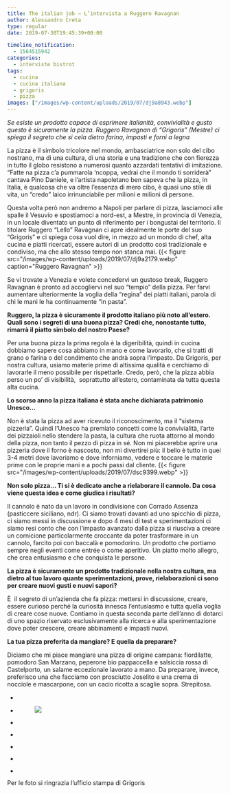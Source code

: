 ```yaml
---
title: The italian job – L’intervista a Ruggero Ravagnan
author: Alessandro Creta
type: regular
date: 2019-07-30T19:45:39+00:00

timeline_notification:
  - 1564515942
categories:
  - interviste bistrot
tags:
  - cucina
  - cucina italiana
  - grigoris
  - pizza
images: ["/images/wp-content/uploads/2019/07/dj9a8943.webp"]
---
```

_Se esiste un prodotto capace di esprimere italianità, convivialità e gusto questo è sicuramente la pizza. Ruggero Ravagnan di “Grigoris” (Mestre) ci spiega il segreto che si cela dietro farina, impasti e forni a legna_

La pizza è il simbolo tricolore nel mondo, ambasciatrice non solo del cibo nostrano, ma di una cultura, di una storia e una tradizione che con fierezza in tutto il globo resistono a numerosi quanto azzardati tentativi di imitazione.  
“Fatte na pizza c’a pummarola ‘ncoppa, vedrai che il mondo ti sorriderà” cantava Pino Daniele, e l’artista napoletano ben sapeva che la pizza, in Italia, è qualcosa che va oltre l’essenza di mero cibo, è quasi uno stile di vita, un “credo” laico irrinunciabile per milioni e milioni di persone.

Questa volta però non andremo a Napoli per parlare di pizza, lasciamoci alle spalle il Vesuvio e spostiamoci a nord-est, a Mestre, in provincia di Venezia, in un locale diventato un punto di riferimento per i bongustai del territorio. Il titolare Ruggero “Lello” Ravagnan ci apre idealmente le porte del suo “Grigoris” e ci spiega cosa vuol dire, in mezzo ad un mondo di chef, alta cucina e piatti ricercati, essere autori di un prodotto così tradizionale e condiviso, ma che allo stesso tempo non stanca mai.
{{< figure src="/images/wp-content/uploads/2019/07/dj9a2179.webp" caption="Ruggero Ravagnan" >}}
 

Se vi trovate a Venezia e volete concedervi un gustoso break, Ruggero Ravagnan è pronto ad accogliervi nel suo “tempio” della pizza. Per farvi aumentare ulteriormente la voglia della “regina” dei piatti italiani, parola di chi le mani le ha continuamente “in pasta”.

**Ruggero, la pizza è sicuramente il prodotto italiano più noto all’estero. Quali sono i segreti di una buona pizza? Credi che, nonostante tutto, rimarrà il piatto simbolo del nostro Paese?**

Per una buona pizza la prima regola è la digeribilità, quindi in cucina dobbiamo sapere cosa abbiamo in mano e come lavorarlo, che si tratti di grano o farina o del condimento che andrà sopra l’impasto. Da Grigoris, per nostra cultura, usiamo materie prime di altissima qualità e cerchiamo di lavorarle il meno possibile per rispettarle. Credo, però, che la pizza abbia perso un po’ di visibilità,&nbsp; soprattutto all’estero, contaminata da tutta questa alta cucina.&nbsp;

**Lo scorso anno la pizza italiana è stata anche dichiarata patrimonio Unesco…**

Non è stata la pizza ad aver ricevuto il riconoscimento, ma il “sistema pizzeria”. Quindi l’Unesco ha premiato concetti come la convivialità, l’arte dei pizzaioli nello stendere la pasta, la cultura che ruota attorno al mondo della pizza, non tanto il pezzo di pizza in sé. Non mi piacerebbe aprire una pizzeria dove il forno è nascosto, non mi divertirei più: il bello è tutto in quei 3-4 metri dove lavoriamo e dove inforniamo, vedere e toccare le materie prime con le proprie mani e a pochi passi dal cliente.
{{< figure src="/images/wp-content/uploads/2019/07/dsc9399.webp" >}}
 

**Non solo pizza&#8230; Ti si è dedicato anche a rielaborare il cannolo. Da cosa viene questa idea e come giudica i risultati?**

Il cannolo è nato da un lavoro in condivisione con Corrado Assenza (pasticcere siciliano, ndr). Ci siamo trovati davanti ad uno spicchio di pizza, ci siamo messi in discussione e dopo 4 mesi di test e sperimentazioni ci siamo resi conto che con l’impasto avanzato dalla pizza si riusciva a creare un cornicione particolarmente croccante da poter trasformare in un cannolo, farcito poi con baccalà e pomodorino. Un prodotto che portiamo sempre negli eventi come entrée o come aperitivo. Un piatto molto allegro, che crea entusiasmo e che conquista le persone.&nbsp;

**La pizza è sicuramente un prodotto tradizionale nella nostra cultura, ma dietro al tuo lavoro quante sperimentazioni, prove, rielaborazioni ci sono per creare nuovi gusti e nuovi sapori?**

È&nbsp; il segreto di un’azienda che fa pizza: mettersi in discussione, creare, essere curioso perché la curiosità innesca l’entusiasmo e tutta quella voglia di creare cose nuove. Contiamo in questa seconda parte dell’anno di dotarci di uno spazio riservato esclusivamente alla ricerca e alla sperimentazione dove poter crescere, creare abbinamenti e impasti nuovi.&nbsp;

**La tua pizza preferita da mangiare? E quella da preparare?**

Diciamo che mi piace mangiare una pizza di origine campana: fiordilatte, pomodoro San Marzano, peperone bio pappaccella e salsiccia rossa di Castelporto, un salame eccezionale lavorato a mano. Da preparare, invece, preferisco una che facciamo con prosciutto Joselito e una crema di nocciole e mascarpone, con un cacio ricotta a scaglie sopra. Strepitosa.

<ul class="wp-block-gallery columns-3 is-cropped wp-block-gallery-6 is-layout-flex wp-block-gallery-is-layout-flex">
  <li class="blocks-gallery-item">
    <figure><img decoding="async" src="/images/wp-content/uploads/2019/07/dj9a8932.webp?w=1000" alt="" data-id="203" class="wp-image-203" /></figure>
  </li>
  <li class="blocks-gallery-item">
    <figure><img decoding="async" src="/images/wp-content/uploads/2019/07/dj9a2179.webp" data-id="201" class="wp-image-201" /></figure>
  </li>
  <li class="blocks-gallery-item">
    <figure><img decoding="async" src="/images/wp-content/uploads/2019/07/dj9a8909.webp?w=1000" alt="" data-id="202" class="wp-image-202" /></figure>
  </li>
  <li class="blocks-gallery-item">
    <figure><img decoding="async" src="/images/wp-content/uploads/2019/07/bsc01461.webp?w=1000" alt="" data-id="200" class="wp-image-200" /></figure>
  </li>
  <li class="blocks-gallery-item">
    <figure><img decoding="async" src="/images/wp-content/uploads/2019/07/dsc9399.webp" alt="" data-id="199" class="wp-image-199" /></figure>
  </li>
  <li class="blocks-gallery-item">
    <figure><img decoding="async" src="/images/wp-content/uploads/2019/07/dsc9259.webp?w=1000" alt="" data-id="197" class="wp-image-197" /></figure>
  </li>
  <li class="blocks-gallery-item">
    <figure><img decoding="async" src="/images/wp-content/uploads/2019/07/dsc9334.webp?w=1000" alt="" data-id="198" class="wp-image-198" /></figure>
  </li>
</ul>

Per le foto si ringrazia l&#8217;ufficio stampa di Grigoris